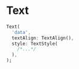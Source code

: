 # Text

```dart
Text(
  'data',
  textAlign: TextAlign(),
  style: TextStyle(
    /*...*/
  ),
);
```
